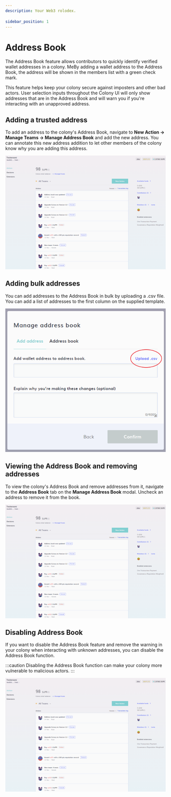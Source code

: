 ```yaml
---
description: Your Web3 rolodex.

sidebar_position: 1
---
```


# Address Book

The Address Book feature allows contributors to quickly identify verified wallet addresses in a colony. MeBy adding a wallet address to the Address Book, the address will be shown in the members list with a green check mark. 

This feature helps keep your colony secure against imposters and other bad actors. User selection inputs throughout the Colony UI will only show addresses that are in the Address Book and will warn you if you're interacting with an unapproved address.

## Adding a trusted address

To add an address to the colony's Address Book, navigate to **New Action -> Manage Teams -> Manage Address Book** and add the new address. You can annotate this new address addition to let other members of the colony know why you are adding this address.

![Add an Address](../assets/add-address.gif)

## Adding bulk addresses

You can add addresses to the Address Book in bulk by uploading a .csv file. You can add a list of addresses to the first column on the supplied template.

![Add an Address via CSV](../assets/uploadcsvaddress.png)

## Viewing the Address Book and removing addresses

To view the colony's Address Book and remove addresses from it, navigate to the **Address Book** tab on the **Manage Address Book** modal. Uncheck an address to remove it from the book.  

![Add an Address via CSV](../assets/remove-address.gif)

## Disabling Address Book

If you want to disable the Address Book feature and remove the warning in your colony when interacting with unknown addresses, you can disable the Address Book function.

:::caution
Disabling the Address Book function can make your colony more vulnerable to malicious actors.
:::

![Disable addressbook](../assets/disable-address-book.gif)